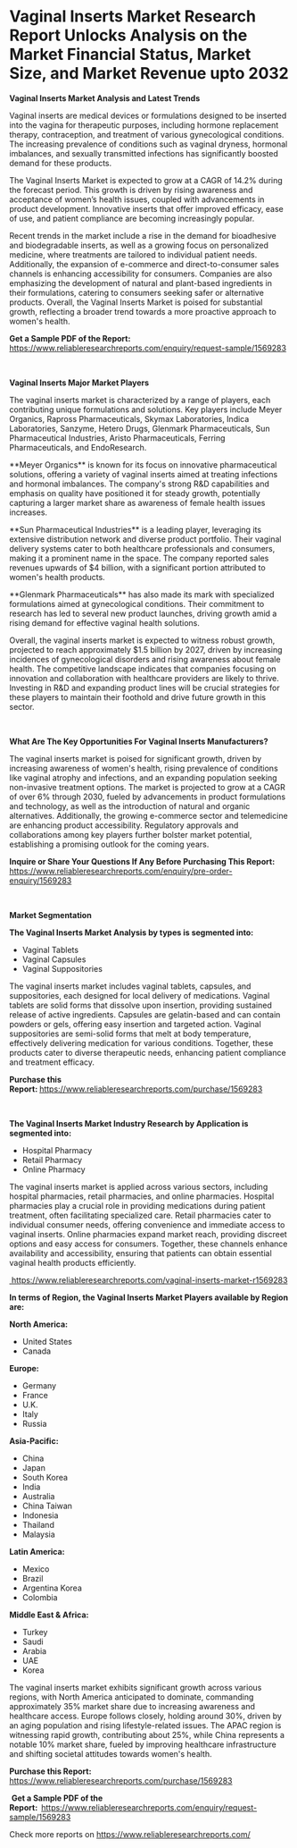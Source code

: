 <p><h1>Vaginal Inserts Market Research Report Unlocks Analysis on the Market Financial Status, Market Size, and Market Revenue upto 2032</h1></p><p><strong>Vaginal Inserts Market Analysis and Latest Trends</strong></p>
<p><p>Vaginal inserts are medical devices or formulations designed to be inserted into the vagina for therapeutic purposes, including hormone replacement therapy, contraception, and treatment of various gynecological conditions. The increasing prevalence of conditions such as vaginal dryness, hormonal imbalances, and sexually transmitted infections has significantly boosted demand for these products.</p><p>The Vaginal Inserts Market is expected to grow at a CAGR of 14.2% during the forecast period. This growth is driven by rising awareness and acceptance of women’s health issues, coupled with advancements in product development. Innovative inserts that offer improved efficacy, ease of use, and patient compliance are becoming increasingly popular. </p><p>Recent trends in the market include a rise in the demand for bioadhesive and biodegradable inserts, as well as a growing focus on personalized medicine, where treatments are tailored to individual patient needs. Additionally, the expansion of e-commerce and direct-to-consumer sales channels is enhancing accessibility for consumers. Companies are also emphasizing the development of natural and plant-based ingredients in their formulations, catering to consumers seeking safer or alternative products. Overall, the Vaginal Inserts Market is poised for substantial growth, reflecting a broader trend towards a more proactive approach to women's health.</p></p>
<p><strong>Get a Sample PDF of the Report:&nbsp;</strong> <a href="https://www.reliableresearchreports.com/enquiry/request-sample/1569283?utm_campaign=2734&utm_medium=2&utm_source=Github&utm_content=ia&utm_term=25032025&utm_id=vaginal-inserts">https://www.reliableresearchreports.com/enquiry/request-sample/1569283</a></p>
<p>&nbsp;</p>
<p><strong>Vaginal Inserts Major Market Players</strong></p>
<p><p>The vaginal inserts market is characterized by a range of players, each contributing unique formulations and solutions. Key players include Meyer Organics, Rapross Pharmaceuticals, Skymax Laboratories, Indica Laboratories, Sanzyme, Hetero Drugs, Glenmark Pharmaceuticals, Sun Pharmaceutical Industries, Aristo Pharmaceuticals, Ferring Pharmaceuticals, and EndoResearch.</p><p>**Meyer Organics** is known for its focus on innovative pharmaceutical solutions, offering a variety of vaginal inserts aimed at treating infections and hormonal imbalances. The company's strong R&D capabilities and emphasis on quality have positioned it for steady growth, potentially capturing a larger market share as awareness of female health issues increases.</p><p>**Sun Pharmaceutical Industries** is a leading player, leveraging its extensive distribution network and diverse product portfolio. Their vaginal delivery systems cater to both healthcare professionals and consumers, making it a prominent name in the space. The company reported sales revenues upwards of $4 billion, with a significant portion attributed to women's health products.</p><p>**Glenmark Pharmaceuticals** has also made its mark with specialized formulations aimed at gynecological conditions. Their commitment to research has led to several new product launches, driving growth amid a rising demand for effective vaginal health solutions.</p><p>Overall, the vaginal inserts market is expected to witness robust growth, projected to reach approximately $1.5 billion by 2027, driven by increasing incidences of gynecological disorders and rising awareness about female health. The competitive landscape indicates that companies focusing on innovation and collaboration with healthcare providers are likely to thrive. Investing in R&D and expanding product lines will be crucial strategies for these players to maintain their foothold and drive future growth in this sector.</p></p>
<p>&nbsp;</p>
<p><strong>What Are The Key Opportunities For Vaginal Inserts Manufacturers?</strong></p>
<p><p>The vaginal inserts market is poised for significant growth, driven by increasing awareness of women's health, rising prevalence of conditions like vaginal atrophy and infections, and an expanding population seeking non-invasive treatment options. The market is projected to grow at a CAGR of over 6% through 2030, fueled by advancements in product formulations and technology, as well as the introduction of natural and organic alternatives. Additionally, the growing e-commerce sector and telemedicine are enhancing product accessibility. Regulatory approvals and collaborations among key players further bolster market potential, establishing a promising outlook for the coming years.</p></p>
<p><strong>Inquire or Share Your Questions If Any Before Purchasing This Report:</strong> <a href="https://www.reliableresearchreports.com/enquiry/pre-order-enquiry/1569283?utm_campaign=2734&utm_medium=2&utm_source=Github&utm_content=ia&utm_term=25032025&utm_id=vaginal-inserts">https://www.reliableresearchreports.com/enquiry/pre-order-enquiry/1569283</a></p>
<p>&nbsp;</p>
<p><strong>Market Segmentation</strong></p>
<p><strong>The Vaginal Inserts Market Analysis by types is segmented into:</strong></p>
<p><ul><li>Vaginal Tablets</li><li>Vaginal Capsules</li><li>Vaginal Suppositories</li></ul></p>
<p><p>The vaginal inserts market includes vaginal tablets, capsules, and suppositories, each designed for local delivery of medications. Vaginal tablets are solid forms that dissolve upon insertion, providing sustained release of active ingredients. Capsules are gelatin-based and can contain powders or gels, offering easy insertion and targeted action. Vaginal suppositories are semi-solid forms that melt at body temperature, effectively delivering medication for various conditions. Together, these products cater to diverse therapeutic needs, enhancing patient compliance and treatment efficacy.</p></p>
<p><strong>Purchase this Report:&nbsp;</strong><a href="https://www.reliableresearchreports.com/purchase/1569283?utm_campaign=2734&utm_medium=2&utm_source=Github&utm_content=ia&utm_term=25032025&utm_id=vaginal-inserts">https://www.reliableresearchreports.com/purchase/1569283</a></p>
<p>&nbsp;</p>
<p><strong>The Vaginal Inserts Market Industry Research by Application is segmented into:</strong></p>
<p><ul><li>Hospital Pharmacy</li><li>Retail Pharmacy</li><li>Online Pharmacy</li></ul></p>
<p><p>The vaginal inserts market is applied across various sectors, including hospital pharmacies, retail pharmacies, and online pharmacies. Hospital pharmacies play a crucial role in providing medications during patient treatment, often facilitating specialized care. Retail pharmacies cater to individual consumer needs, offering convenience and immediate access to vaginal inserts. Online pharmacies expand market reach, providing discreet options and easy access for consumers. Together, these channels enhance availability and accessibility, ensuring that patients can obtain essential vaginal health products efficiently.</p></p>
<p><a href="https://www.reliableresearchreports.com/vaginal-inserts-market-r1569283?utm_campaign=2734&utm_medium=2&utm_source=Github&utm_content=ia&utm_term=25032025&utm_id=vaginal-inserts">&nbsp;https://www.reliableresearchreports.com/vaginal-inserts-market-r1569283</a></p>
<p><strong>In terms of Region, the Vaginal Inserts Market Players available by Region are:</strong></p>
<p>
    <p> <strong> North America: </strong>
        <ul>
            <li>United States</li>
            <li>Canada</li>
        </ul>
        </p> 
    <p> <strong> Europe: </strong>
        <ul>
            <li>Germany</li>
            <li>France</li>
            <li>U.K.</li>
            <li>Italy</li>
            <li>Russia</li>
        </ul>
        </p> 
    <p> <strong> Asia-Pacific: </strong>
        <ul>
            <li>China</li>
            <li>Japan</li>
            <li>South Korea</li>
            <li>India</li>
            <li>Australia</li>
            <li>China Taiwan</li>
            <li>Indonesia</li>
            <li>Thailand</li>
            <li>Malaysia</li>
        </ul>
        </p> 
    <p> <strong> Latin America: </strong>
        <ul>
            <li>Mexico</li>
            <li>Brazil</li>
            <li>Argentina Korea</li>
            <li>Colombia</li>
        </ul>
        </p> 
    <p> <strong> Middle East & Africa: </strong>
        <ul>
            <li>Turkey</li>
            <li>Saudi</li>
            <li>Arabia</li>
            <li>UAE</li>
            <li>Korea</li>
        </ul>
    </p>
    </p>
<p><p>The vaginal inserts market exhibits significant growth across various regions, with North America anticipated to dominate, commanding approximately 35% market share due to increasing awareness and healthcare access. Europe follows closely, holding around 30%, driven by an aging population and rising lifestyle-related issues. The APAC region is witnessing rapid growth, contributing about 25%, while China represents a notable 10% market share, fueled by improving healthcare infrastructure and shifting societal attitudes towards women's health.</p></p>
<p><strong>Purchase this Report: </strong><a href="https://www.reliableresearchreports.com/purchase/1569283?utm_campaign=2734&utm_medium=2&utm_source=Github&utm_content=ia&utm_term=25032025&utm_id=vaginal-inserts">https://www.reliableresearchreports.com/purchase/1569283</a></p>
<p>&nbsp;<strong>Get a Sample PDF of the Report:&nbsp;&nbsp;</strong><a href="https://www.reliableresearchreports.com/enquiry/request-sample/1569283?utm_campaign=2734&utm_medium=2&utm_source=Github&utm_content=ia&utm_term=25032025&utm_id=vaginal-inserts">https://www.reliableresearchreports.com/enquiry/request-sample/1569283</a></p>
<p><strong></strong></p>
<p>Check more reports on <a href="https://www.reliableresearchreports.com/?utm_campaign=2734&utm_medium=2&utm_source=Github&utm_content=ia&utm_term=25032025&utm_id=vaginal-inserts">https://www.reliableresearchreports.com/</a></p>